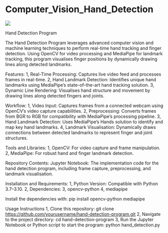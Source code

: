 # Computer_Vision_Hand_Detection

![](https://media.licdn.com/dms/image/D4D12AQEqDr2WmIDKrg/article-cover_image-shrink_600_2000/0/1690389776221?e=2147483647&v=beta&t=ySugcnbIEAOTVmuhHPjdxlBl1ez7uvnwQL520TQGVNU)

Hand Detection Program

The Hand Detection Program leverages advanced computer vision and machine learning techniques to perform real-time hand tracking and finger detection. Using OpenCV for video processing and MediaPipe for landmark tracking, this program visualises finger positions by dynamically drawing lines along detected landmarks.

Features:
	1,	Real-Time Processing: Captures live video feed and processes frames in real-time.
	2,	Hand Landmark Detection: Identifies unique hand landmarks using MediaPipe’s state-of-the-art hand tracking solution.
	3,	Dynamic Line Rendering: Visualises hand structure and movement by drawing lines along detected fingers and joints.

Workflow:
	1,	Video Input:
		Captures frames from a connected webcam using OpenCV’s video capture capabilities.
	2,	Preprocessing:
		Converts frames from BGR to RGB for compatibility with MediaPipe’s processing pipeline.
	3,	Hand Landmark Detection:
		Uses MediaPipe’s Hands solution to identify and map key hand landmarks.
	4,	Landmark Visualisation:
		Dynamically draws connections between detected landmarks to represent finger and joint structures.

Tools and Libraries:
	1,	OpenCV: For video capture and frame manipulation.
	2,	MediaPipe: For robust hand and finger landmark detection.

Repository Contents:
		Jupyter Notebook: The implementation code for the hand detection program, including frame capture, preprocessing, and landmark visualisation.
	

Installation and Requirements:
	1,	Python Version: Compatible with Python 3.7–3.10.
	2,	Dependencies:
	3,	opencv-python
	4,	mediapipe

Install the dependencies with:
pip install opencv-python mediapipe

Usage Instructions
1, Clone this repository: git clone https://github.com/yourusername/hand-detection-program.git
2, Navigate to the project directory: cd hand-detection-program
3, Run the Jupyter Notebook or Python script to start the program: python hand_detection.py

